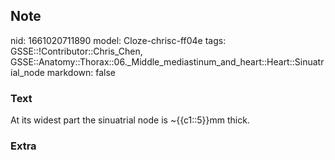 ## Note
nid: 1661020711890
model: Cloze-chrisc-ff04e
tags: GSSE::!Contributor::Chris_Chen, GSSE::Anatomy::Thorax::06._Middle_mediastinum_and_heart::Heart::Sinuatrial_node
markdown: false

### Text
<div class='toggle'>
  At its widest part the sinuatrial node is ~{{c1::5}}mm thick.
</div>

### Extra


